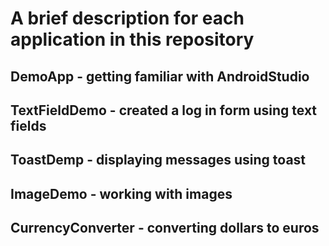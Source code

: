 # A brief description for each application in this repository
## DemoApp - getting familiar with AndroidStudio
## TextFieldDemo - created a log in form using text fields
## ToastDemp - displaying messages using toast
## ImageDemo - working with images
## CurrencyConverter - converting dollars to euros
